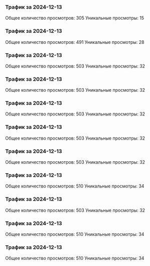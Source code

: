 ### Трафик за 2024-12-13
Общее количество просмотров: 305
Уникальные просмотры: 15

### Трафик за 2024-12-13
Общее количество просмотров: 491
Уникальные просмотры: 28

### Трафик за 2024-12-13
Общее количество просмотров: 503
Уникальные просмотры: 32

### Трафик за 2024-12-13
Общее количество просмотров: 503
Уникальные просмотры: 32

### Трафик за 2024-12-13
Общее количество просмотров: 503
Уникальные просмотры: 32

### Трафик за 2024-12-13
Общее количество просмотров: 503
Уникальные просмотры: 32

### Трафик за 2024-12-13
Общее количество просмотров: 503
Уникальные просмотры: 32

### Трафик за 2024-12-13
Общее количество просмотров: 510
Уникальные просмотры: 34

### Трафик за 2024-12-13
Общее количество просмотров: 503
Уникальные просмотры: 32

### Трафик за 2024-12-13
Общее количество просмотров: 510
Уникальные просмотры: 34

### Трафик за 2024-12-13
Общее количество просмотров: 510
Уникальные просмотры: 34

